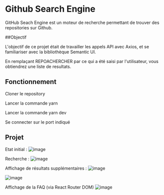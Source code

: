 # Github Search Engine

GitHub Seach Engine est un moteur de recherche permettant de trouver des repositories sur Github. 

##Objectif

L'objectif de ce projet était de travailler les appels API avec Axios, et se familiariser avec la bibliothèque Semantic UI.

En remplaçant REPOACHERCHER par ce qui a été saisi par l'utilisateur, vous obtiendrez une liste de resultats.

## Fonctionnement

Cloner le repository

Lancer la commande yarn

Lancer la commande yarn dev

Se connecter sur le port indiqué


## Projet 

Etat initial :
![image](https://github.com/ThomasIANNICCA/github-repo-search-engine/assets/152172214/e8bf778b-7d38-407f-ab50-8f384db90b67)


Recherche : 
![image](https://github.com/ThomasIANNICCA/github-repo-search-engine/assets/152172214/5be9d24e-52bc-474d-bf5e-0b3c3615152a)

Affichage de résultats supplémentaires : 
![image](https://github.com/ThomasIANNICCA/github-repo-search-engine/assets/152172214/4fd08823-9c73-4b00-a5e6-ec50ea0b4774)

![image](https://github.com/ThomasIANNICCA/github-repo-search-engine/assets/152172214/5d93c0b3-fbd5-4bde-acd6-a70ab16b066f)

Affichage de la FAQ (via React Router DOM)
![image](https://github.com/ThomasIANNICCA/github-repo-search-engine/assets/152172214/83af5aa2-2e90-45cc-965d-3d95ccc2112c)

